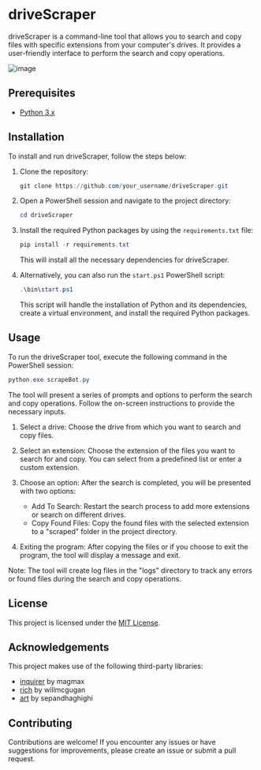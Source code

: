 # driveScraper

driveScraper is a command-line tool that allows you to search and copy files with specific extensions from your computer's drives. It provides a user-friendly interface to perform the search and copy operations.

![image](https://github.com/DanielRagusa12/scrapeBot/assets/90298464/9f29295e-0f3b-40a3-b5ef-47b9ed7c614a)


## Prerequisites

- [Python 3.x](https://www.python.org/downloads/)

## Installation

To install and run driveScraper, follow the steps below:

1. Clone the repository:

   ```powershell
   git clone https://github.com/your_username/driveScraper.git
   ```

2. Open a PowerShell session and navigate to the project directory:

   ```powershell
   cd driveScraper
   ```

3. Install the required Python packages by using the `requirements.txt` file:

   ```powershell
   pip install -r requirements.txt
   ```

   This will install all the necessary dependencies for driveScraper.

4. Alternatively, you can also run the `start.ps1` PowerShell script:

   ```powershell
   .\bin\start.ps1
   ```

   This script will handle the installation of Python and its dependencies, create a virtual environment, and install the required Python packages.

## Usage

To run the driveScraper tool, execute the following command in the PowerShell session:

```powershell
python.exe scrapeBot.py
```

The tool will present a series of prompts and options to perform the search and copy operations. Follow the on-screen instructions to provide the necessary inputs.

1. Select a drive: Choose the drive from which you want to search and copy files.

2. Select an extension: Choose the extension of the files you want to search for and copy. You can select from a predefined list or enter a custom extension.

3. Choose an option: After the search is completed, you will be presented with two options:

   - Add To Search: Restart the search process to add more extensions or search on different drives.
   - Copy Found Files: Copy the found files with the selected extension to a "scraped" folder in the project directory.

4. Exiting the program: After copying the files or if you choose to exit the program, the tool will display a message and exit.

Note: The tool will create log files in the "logs" directory to track any errors or found files during the search and copy operations.

## License

This project is licensed under the [MIT License](LICENSE).

## Acknowledgements

This project makes use of the following third-party libraries:

- [inquirer](https://github.com/magmax/python-inquirer) by magmax
- [rich](https://github.com/willmcgugan/rich) by willmcgugan
- [art](https://github.com/sepandhaghighi/art) by sepandhaghighi

## Contributing

Contributions are welcome! If you encounter any issues or have suggestions for improvements, please create an issue or submit a pull request.

